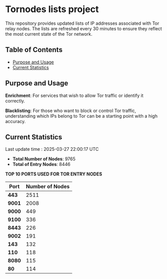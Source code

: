# Tornodes lists project

This repository provides updated lists of IP addresses associated with Tor relay nodes. The lists are refreshed every 30 minutes to ensure they reflect the most current state of the Tor network.

## Table of Contents

- [Purpose and Usage](#purpose-and-usage)
- [Current Statistics](#current-statistics)


## Purpose and Usage

**Enrichment**: For services that wish to allow Tor traffic or identify it correctly.

**Blacklisting**: For those who want to block or control Tor traffic, understanding which IPs belong to Tor can be a starting point with a high accuracy.

## Current Statistics

Last update time : 2025-03-27 22:00:17 UTC

- **Total Number of Nodes**: 9765
- **Total of Entry Nodes**: 8446

**TOP 10 PORTS USED FOR TOR ENTRY NODES**

| **Port** | **Number of Nodes** |
|------|-----------------|
| **443**   | 2511  |
| **9001**   | 2008  |
| **9000**   | 449  |
| **9100**   | 336  |
| **8443**   | 226  |
| **9002**   | 191  |
| **143**   | 132  |
| **110**   | 118  |
| **8080**   | 115  |
| **80**   | 114  |

